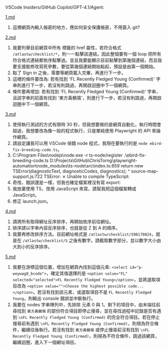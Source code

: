 VSCode Insiders/GitHub Copilot/GPT-4.1/Agent:

[1.md](1.md)
1. 這裡網頁內輸入帳密的地方，應如何安全保護帳密，不用簽入 git?

[2.md](2.md)
1. 我要列舉目前網頁中所有 <a> 標籤的 href 屬性，若符合格式 `/atlastw/checklist/*`，則一一點擊該連結。因此整個要有一個 loop 把所有符合格式連結都依序點擊過。並且我要能顯示目前點擊到第幾個連結，而且我要支援能修改寫死參數，要從第幾個連結開始點起，預設是由第一個開始。
2. 點了 Sign in 之後，需要等網頁載入完畢，再進行下一步。
3. 這裡的條件要改為: 若有找到 'FL Recently Fledged Young (Confirmed)' 字串則進行下一步，若沒有則跳過，再開啟迴圈中下一個網頁。
4. 條件要再增加: 若有找到 'FL Recently Fledged Young (Confirmed)' 字串，且該字串的前面有找到 '東方黃鶺鴒'，則進行下一步，若沒有則跳過，再開啟迴圈中下一個網頁。

[3.md](3.md)
1. 使用執行測試的方式有限時 30 秒，但我想要做的是網頁自動化，執行時間會超過，我想要改為像一般的程式執行，只是單純使用 Playwright 的 API 來操作網頁。
2. 請設定讓我可以用 VSCode 偵錯 node 程式，我現在要執行的是 `node ebird-fix-breeding-code.ts`。
3. C:\Program Files\nodejs\node.exe -r ts-node/register .\ebird-fix-breeding-code.ts
D:\Projects\GitHub\ChrisTorng\playwright-automation\node_modules\ts-node\src\index.ts:859
    return new TSError(diagnosticText, diagnosticCodes, diagnostics);
           ^
source-map-support.js:722
TSError: ⨯ Unable to compile TypeScript:
4. 奇怪，錯誤還是一樣，但我也確定檔案裡沒有寫 export:
5. 我放棄使用 TS，改用 JavaScript 來寫，請幫我把這個檔案轉成 JavaScript。
6. 修正 launch.json。

[4.md](4.md)
1. 請將所有取得網址反序排序，再開始依序前往網址。
2. 排序請以字串內容反序排序，也就是從 Z 到 A 的順序。
3. 我要再修改排序方法。目前網址格式是 `/atlastw/checklist/S98170824`，就是在 `/atlastw/checklist/S` 之後有數字。請截取數字部分，並以數字大小由大到小的反序排序。

[5.md](5.md)
1. 我要在游標這個位置，增加在網頁內找到這個元素: `<select id="p-weywag8_bcode">`，確定其值選擇的是 `<option value="FL" selected="selected">FL Recently Fledged Young</option>`，並將選取項目改為 `<option value="">Choose the highest possible code...</option>`。若沒有找到該元素，或選取項目不是 `FL Recently Fledged Young`，則輸出 console 錯誤並中斷執行。
2. 我要在 nodes 字串陣列中，先排除 元素 0 與 1。剩下的項目中，由末端往前尋找到 `東方黃鶺鴒` 的部份符合項目即停止搜尋，並在尋找過程中記錄是否有遇到 `\nFL Recently Fledged Young (Confirmed)` 的完全符合項目。若在停止搜尋前有遇到 `\nFL Recently Fledged Young (Confirmed)`，則視為符合條件，繼續往後執行。若沒有找到  `東方黃鶺鴒` 或停止搜尋前沒有找到  `\nFL Recently Fledged Young (Confirmed)`，則視為不符合條件，跳過該網頁，繼續迴圈，進入下一個網址項目。
